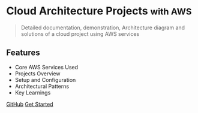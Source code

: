 # Cloud Architecture Projects <small>with AWS</small>

> Detailed documentation, demonstration, Architecture diagram and solutions of a cloud project using AWS services

## Features
- Core AWS Services Used
- Projects Overview
- Setup and Configuration
- Architectural Patterns
- Key Learnings

[GitHub](https://github.com/docsifyjs/docsify/)
[Get Started](#home)
